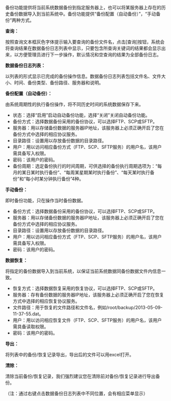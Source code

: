 备份功能提供将当前系统数据备份到指定服务器上，也可以将某服务器上存在的历史备份数据导入到当前系统中。备份功能提供“备份配置（自动备份）”，“手动备份”两种方式。

**查询：**

按照查询文本框灰色字体提示输入要查询的备份文件名，点击[查询]按钮，系统会将查询结果在数据备份日志列表中显示，只要包含所查询关键词的结果都会显示出来，以方便管理员进行下一步操作，默认情况和空查询的结果为全部备份日志。

**数据备份日志列表：**

以列表的形式显示已完成的备份操作信息。数据备份日志列表包括文件名、文件大小、时间、备份类型、备份路径、服务器和说明。

**备份配置（自动备份）：**

由系统周期性的执行备份操作，将不同历史时间的系统数据保存下来。

- 状态：选择“启用”启动自动备份功能，选择“关闭”关闭自动备份功能。
- 备份方式：选择数据备份采用的备份协议，可以选择FTP、SCP或SFTP。
- 服务器：用以存储备份数据的服务器IP地址，该服务器上必须正确开启了您在备份方式中选择的相应协议服务。
- 目录路径：设置用以存放备份数据的目录路径。
- 用户：用以访问相应备份方式（FTP、SCP、SFTP服务）的用户名，该用户需具备写入权限。
- 密码：该用户的密码。
- 备份周期：选定备份执行的时间周期，可供选择的备份执行周期选项为：“每月的某日某时执行备份”、“每周某星期某时执行备份”、“每天某时执行备份”和“每小时某分钟执行备份”4种。

**手动备份：**

即时备份功能，只在操作当时备份数据。

- 备份方式：选择数据备份采用的备份协议，可以选择FTP、SCP或SFTP。
- 服务器：用以存储备份数据的服务器IP地址，该服务器上必须正确开启了您在备份方式中选择的相应协议服务。
- 目录路径：设置用以存放备份数据的目录路径。
- 用户：用以访问相应备份方式（FTP、SCP、SFTP服务）的用户名，该用户需具备写入权限。
- 密码：该用户的密码。

**数据恢复：**

将指定的备份数据导入到当前系统，以保证当前系统数据同备份数据文件内信息一致。

- 恢复方式：选择数据恢复采用的恢复协议，可以选择FTP、SCP或SFTP。
- 服务器：存有备份数据的服务器IP地址，该服务器上必须正确开启了您在恢复方式中选择的相应恢复协议服务。
- 文件路径：用于恢复的文件路径和文件名，例如/root/backup/2013-05-09-11-37-55.dat。
- 用户：用以访问相应恢复文件（FTP、SCP、SFTP服务）的用户名，该用户需具备读取权限。
- 密码：该用户的密码。

**导出：**

将列表中的备份/恢复记录导出，导出后的文件可以用excel打开。

**清除：**

清除当前备份/恢复记录，我们强烈建议您在清除前对备份/恢复记录进行导出备份。

（注：通过右键点击数据备份日志列表中不同位置，会有相应菜单显示）
